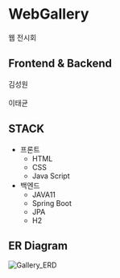   
# WebGallery
  
웹 전시회

## Frontend & Backend
김성원
<br>  
이태균

## STACK
- 프론트
  - HTML
  - CSS
  - Java Script
- 백엔드
  - JAVA11
  - Spring Boot
  - JPA
  - H2
  
## ER Diagram
  
![Gallery_ERD](https://user-images.githubusercontent.com/84495814/137445903-7a43750e-bcb4-44d9-9bcb-b30aa0a8b046.png)


